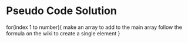 # Pseudo Code Solution
for(index 1 to number){
    make an array to add to the main array
    follow the formula on the wiki to create a single element
}